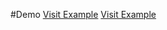 #Demo
<a href="https://www.example.com" target="_blank">Visit Example</a>
[Visit Example]([https://www.example.com](https://marifm1986.github.io/heart_animation/))
